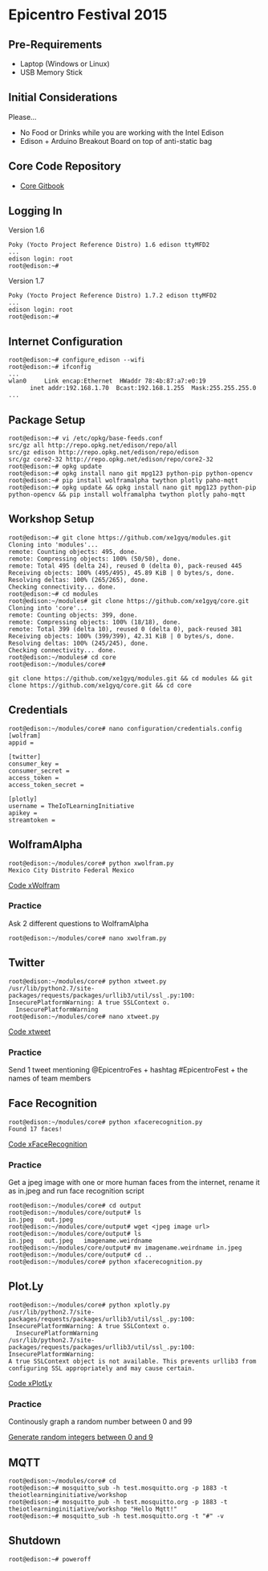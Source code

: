 Epicentro Festival 2015
==

## Pre-Requirements

- Laptop (Windows or Linux)
- USB Memory Stick

## Initial Considerations

Please...

- No Food or Drinks while you are working with the Intel Edison
- Edison + Arduino Breakout Board on top of anti-static bag

## Core Code Repository

- [Core Gitbook](https://xe1gyq.gitbooks.io/core/content/)

## Logging In

Version 1.6

    Poky (Yocto Project Reference Distro) 1.6 edison ttyMFD2
    ...
    edison login: root
    root@edison:~# 

Version 1.7

    Poky (Yocto Project Reference Distro) 1.7.2 edison ttyMFD2
    ...
    edison login: root
    root@edison:~#


## Internet Configuration

    root@edison:~# configure_edison --wifi
    root@edison:~# ifconfig
    ...
    wlan0     Link encap:Ethernet  HWaddr 78:4b:87:a7:e0:19  
          inet addr:192.168.1.70  Bcast:192.168.1.255  Mask:255.255.255.0
    ...

## Package Setup

    root@edison:~# vi /etc/opkg/base-feeds.conf
    src/gz all http://repo.opkg.net/edison/repo/all
    src/gz edison http://repo.opkg.net/edison/repo/edison
    src/gz core2-32 http://repo.opkg.net/edison/repo/core2-32
    root@edison:~# opkg update
    root@edison:~# opkg install nano git mpg123 python-pip python-opencv
    root@edison:~# pip install wolframalpha twython plotly paho-mqtt
    root@edison:~# opkg update && opkg install nano git mpg123 python-pip python-opencv && pip install wolframalpha twython plotly paho-mqtt
    

## Workshop Setup

    root@edison:~# git clone https://github.com/xe1gyq/modules.git
    Cloning into 'modules'...
    remote: Counting objects: 495, done.
    remote: Compressing objects: 100% (50/50), done.
    remote: Total 495 (delta 24), reused 0 (delta 0), pack-reused 445
    Receiving objects: 100% (495/495), 45.89 KiB | 0 bytes/s, done.
    Resolving deltas: 100% (265/265), done.
    Checking connectivity... done.
    root@edison:~# cd modules
    root@edison:~/modules# git clone https://github.com/xe1gyq/core.git
    Cloning into 'core'...
    remote: Counting objects: 399, done.
    remote: Compressing objects: 100% (18/18), done.
    remote: Total 399 (delta 10), reused 0 (delta 0), pack-reused 381
    Receiving objects: 100% (399/399), 42.31 KiB | 0 bytes/s, done.
    Resolving deltas: 100% (245/245), done.
    Checking connectivity... done.
    root@edison:~/modules# cd core
    root@edison:~/modules/core# 
    
    git clone https://github.com/xe1gyq/modules.git && cd modules && git clone https://github.com/xe1gyq/core.git && cd core

## Credentials

    root@edison:~/modules/core# nano configuration/credentials.config
    [wolfram]
    appid = 
    
    [twitter]
    consumer_key = 
    consumer_secret = 
    access_token = 
    access_token_secret = 
    
    [plotly]
    username = TheIoTLearningInitiative
    apikey = 
    streamtoken = 

## WolframAlpha

    root@edison:~/modules/core# python xwolfram.py
    Mexico City Distrito Federal Mexico

[Code xWolfram](https://github.com/xe1gyq/core/blob/master/xwolfram.py)

### Practice

Ask 2 different questions to WolframAlpha

    root@edison:~/modules/core# nano xwolfram.py

## Twitter
    
    root@edison:~/modules/core# python xtweet.py
    /usr/lib/python2.7/site-packages/requests/packages/urllib3/util/ssl_.py:100: InsecurePlatformWarning: A true SSLContext o.
      InsecurePlatformWarning
    root@edison:~/modules/core# nano xtweet.py

[Code xtweet](https://github.com/xe1gyq/core/blob/master/xtweet.py)

### Practice

Send 1 tweet mentioning @EpicentroFes + hashtag #EpicentroFest + the names of team members

## Face Recognition

    root@edison:~/modules/core# python xfacerecognition.py
    Found 17 faces!

[Code xFaceRecognition](https://github.com/xe1gyq/core/blob/master/xfacerecognition.py)

### Practice

Get a jpeg image with one or more human faces from the internet, rename it as in.jpeg and run face recognition script

    root@edison:~/modules/core# cd output
    root@edison:~/modules/core/output# ls
    in.jpeg   out.jpeg
    root@edison:~/modules/core/output# wget <jpeg image url>
    root@edison:~/modules/core/output# ls
    in.jpeg   out.jpeg   imagename.weirdname
    root@edison:~/modules/core/output# mv imagename.weirdname in.jpeg
    root@edison:~/modules/core/output# cd ..
    root@edison:~/modules/core# python xfacerecognition.py

## Plot.Ly

    root@edison:~/modules/core# python xplotly.py
    /usr/lib/python2.7/site-packages/requests/packages/urllib3/util/ssl_.py:100: InsecurePlatformWarning: A true SSLContext o.
      InsecurePlatformWarning
    /usr/lib/python2.7/site-packages/requests/packages/urllib3/util/ssl_.py:100: InsecurePlatformWarning:
    A true SSLContext object is not available. This prevents urllib3 from configuring SSL appropriately and may cause certain.

[Code xPlotLy](https://github.com/xe1gyq/core/blob/master/xplotly.py)

### Practice

Continously graph a random number between 0 and 99

[Generate random integers between 0 and 9](http://stackoverflow.com/questions/3996904/generate-random-integers-between-0-and-9)

## MQTT
    
    root@edison:~/modules/core# cd
    root@edison:~# mosquitto_sub -h test.mosquitto.org -p 1883 -t theiotlearninginitiative/workshop
    root@edison:~# mosquitto_pub -h test.mosquitto.org -p 1883 -t theiotlearninginitiative/workshop "Hello Mqtt!"
    root@edison:~# mosquitto_sub -h test.mosquitto.org -t "#" -v

## Shutdown

    root@edison:~# poweroff


